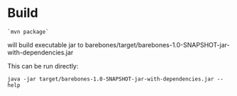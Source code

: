 # Build

    `mvn package`

will build executable jar to barebones/target/barebones-1.0-SNAPSHOT-jar-with-dependencies.jar

This can be run directly:

    java -jar target/barebones-1.0-SNAPSHOT-jar-with-dependencies.jar --help
